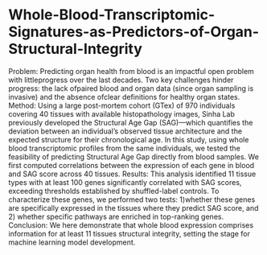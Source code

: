 # Whole-Blood-Transcriptomic-Signatures-as-Predictors-of-Organ-Structural-Integrity
Problem:  Predicting organ health from blood is an impactful open problem with littleprogress over the last decades. Two key challenges hinder progress: the lack ofpaired blood and organ data (since organ sampling is invasive) and the absence ofclear definitions for healthy organ states.
Method: Using a large post-mortem cohort (GTex) of 970 individuals covering 40 tissues with available histopathology images, Sinha Lab previously developed the Structural Age Gap (SAG)—which quantifies the deviation between an individual’s observed tissue architecture and the expected structure for their chronological age. In this study, using whole blood transcriptomic profiles from the same individuals, we tested the feasibility of predicting Structural Age Gap directly from blood samples. We first computed correlations between the expression of each gene in blood and SAG score across 40 tissues.
Results: This analysis identified 11 tissue types with at least 100 genes significantly correlated with SAG scores, exceeding thresholds established by shuffled-label controls. To characterize these genes, we performed two tests: 1)whether these genes are specifically expressed in the tissues where they predict SAG score, and 2) whether specific pathways are enriched in top-ranking genes.
Conclusion: We here demonstrate that whole blood expression comprises information for at least 11 tissues structural integrity, setting the stage for machine learning model development.

